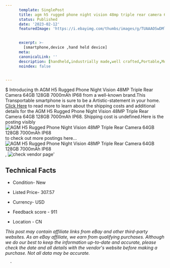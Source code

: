 ```yaml
---
      template: SinglePost
      title: agm h5 rugged phone night vision 48mp triple rear camera 64gb 128gb 7000mah ip68
      status: Published
      date: '2023-02-12'
      featuredImage: 'https://i.ebayimg.com/thumbs/images/g/TUAAAOSwDMljcfp2/s-l225.jpg'
       

      excerpt: >-
        [smartphone,device ,hand held device]
      meta:
      canonicalLink: ''
      description: [handheld,industrially made,well crafted,Portable,Mobile,Compact,Convenient,Lightweight,Maneuverable,Man-portable,Miniature,Carriable,Hand-held,Light,Holdable,Transportable,Mobile device,Pocket-sized,On-the-go,Wireless,Cordless,Compact size,Convenient size, smartphone,device ,hand held device]
      noindex: false
      

---
```

$
      Introducing th AGM H5 Rugged Phone Night Vision 48MP Triple Rear Camera 64GB 128GB 7000mAh IP68 from a well-known brand.This Transportable smartphone is sure to be a Artistic-statement in your home. [Click Here](https://www.ebay.com/itm/295517577968?hash=item44ce3862f0%3Ag%3ATUAAAOSwDMljcfp2&mkevt=1&mkcid=1&mkrid=711-53200-19255-0&campid=%253CePNCampaignId%253E&customid=%253CreferenceId%253E&toolid=10049) to read more to learn about the shipping costs and additional details for the AGM H5 Rugged Phone Night Vision 48MP Triple Rear Camera 64GB 128GB 7000mAh IP68. Shipping cost is undefined.Here is the posting visibly ![AGM H5 Rugged Phone Night Vision 48MP Triple Rear Camera 64GB 128GB 7000mAh IP68](https://i.ebayimg.com/thumbs/images/g/TUAAAOSwDMljcfp2/s-l225.jpg) to check out more postings here... ![AGM H5 Rugged Phone Night Vision 48MP Triple Rear Camera 64GB 128GB 7000mAh IP68](https://i.ebayimg.com/images/g/TUAAAOSwDMljcfp2/s-l1200.jpg), ![check vendor page](https://origin-galleryplus.ebayimg.com/ws/web/295517577968_2_0_1/225x225.jpg,https://origin-galleryplus.ebayimg.com/ws/web/295517577968_3_0_1/225x225.jpg,https://origin-galleryplus.ebayimg.com/ws/web/295517577968_4_0_1/225x225.jpg,https://origin-galleryplus.ebayimg.com/ws/web/295517577968_5_0_1/225x225.jpg,https://origin-galleryplus.ebayimg.com/ws/web/295517577968_6_0_1/225x225.jpg,https://origin-galleryplus.ebayimg.com/ws/web/295517577968_7_0_1/225x225.jpg,https://origin-galleryplus.ebayimg.com/ws/web/295517577968_8_0_1/225x225.jpg,https://origin-galleryplus.ebayimg.com/ws/web/295517577968_9_0_1/225x225.jpg,https://origin-galleryplus.ebayimg.com/ws/web/295517577968_10_0_1/225x225.jpg)'

      

 ## Technical Facts 



     
      

 - Condition- New 


      

 - Listed Price- 307.57 


      

 - Currency- USD 


      

 - Feedback score - 911 


      

 - Location - CN 


      
      

 *_This post may contain affiliate links from eBay and other third-party websites. As an eBay affiliate, we earn from qualifying purchases. Although we do our best to keep the information up-to-date and accurate, please check the date and all details with the vendor's website before making a purchase. Not all data may be accurate._*




      -
